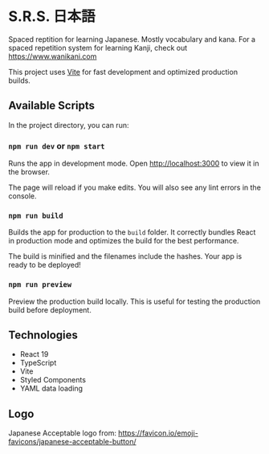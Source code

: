 # S.R.S. 日本語

Spaced reptition for learning Japanese. Mostly vocabulary and kana.
For a spaced repetition system for learning Kanji, check out
https://www.wanikani.com

This project uses [Vite](https://vitejs.dev/) for fast development and optimized production builds.

## Available Scripts

In the project directory, you can run:

### `npm run dev` or `npm start`

Runs the app in development mode.
Open [http://localhost:3000](http://localhost:3000) to view it in the browser.

The page will reload if you make edits.
You will also see any lint errors in the console.

### `npm run build`

Builds the app for production to the `build` folder.
It correctly bundles React in production mode and optimizes the build for the best performance.

The build is minified and the filenames include the hashes.
Your app is ready to be deployed!

### `npm run preview`

Preview the production build locally. This is useful for testing the production build before deployment.

## Technologies

- React 19
- TypeScript
- Vite
- Styled Components
- YAML data loading

## Logo

Japanese Acceptable logo from: https://favicon.io/emoji-favicons/japanese-acceptable-button/